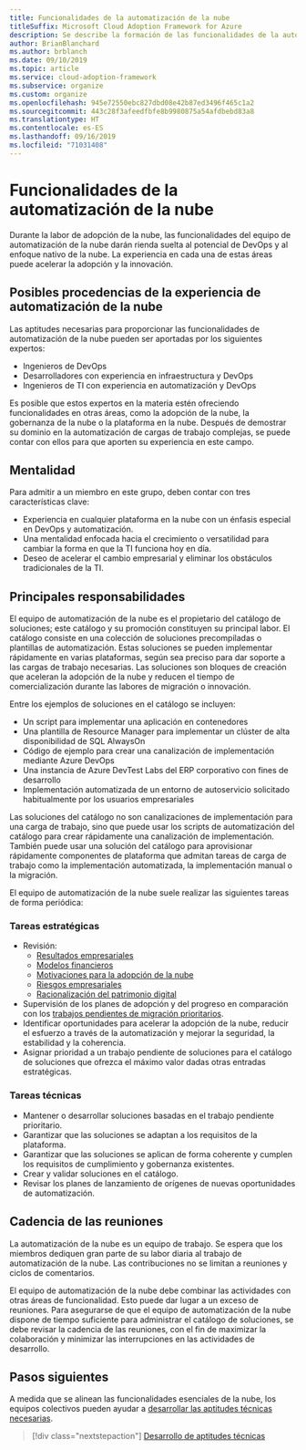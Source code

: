 ```yaml
---
title: Funcionalidades de la automatización de la nube
titleSuffix: Microsoft Cloud Adoption Framework for Azure
description: Se describe la formación de las funcionalidades de la automatización de la nube.
author: BrianBlanchard
ms.author: brblanch
ms.date: 09/10/2019
ms.topic: article
ms.service: cloud-adoption-framework
ms.subservice: organize
ms.custom: organize
ms.openlocfilehash: 945e72550ebc827dbd08e42b87ed3496f465c1a2
ms.sourcegitcommit: 443c28f3afeedfbfe8b9980875a54afdbebd83a8
ms.translationtype: HT
ms.contentlocale: es-ES
ms.lasthandoff: 09/16/2019
ms.locfileid: "71031408"
---
```

# <a name="cloud-automation-capabilities"></a>Funcionalidades de la automatización de la nube

Durante la labor de adopción de la nube, las funcionalidades del equipo de automatización de la nube darán rienda suelta al potencial de DevOps y al enfoque nativo de la nube. La experiencia en cada una de estas áreas puede acelerar la adopción y la innovación.

## <a name="possible-sources-for-cloud-automation-expertise"></a>Posibles procedencias de la experiencia de automatización de la nube

Las aptitudes necesarias para proporcionar las funcionalidades de automatización de la nube pueden ser aportadas por los siguientes expertos:

- Ingenieros de DevOps
- Desarrolladores con experiencia en infraestructura y DevOps
- Ingenieros de TI con experiencia en automatización y DevOps

Es posible que estos expertos en la materia estén ofreciendo funcionalidades en otras áreas, como la adopción de la nube, la gobernanza de la nube o la plataforma en la nube. Después de demostrar su dominio en la automatización de cargas de trabajo complejas, se puede contar con ellos para que aporten su experiencia en este campo.

## <a name="mindset"></a>Mentalidad

Para admitir a un miembro en este grupo, deben contar con tres características clave:

- Experiencia en cualquier plataforma en la nube con un énfasis especial en DevOps y automatización.
- Una mentalidad enfocada hacia el crecimiento o versatilidad para cambiar la forma en que la TI funciona hoy en día.
- Deseo de acelerar el cambio empresarial y eliminar los obstáculos tradicionales de la TI.

## <a name="key-responsibilities"></a>Principales responsabilidades

El equipo de automatización de la nube es el propietario del catálogo de soluciones; este catálogo y su promoción constituyen su principal labor. El catálogo consiste en una colección de soluciones precompiladas o plantillas de automatización. Estas soluciones se pueden implementar rápidamente en varias plataformas, según sea preciso para dar soporte a las cargas de trabajo necesarias. Las soluciones son bloques de creación que aceleran la adopción de la nube y reducen el tiempo de comercialización durante las labores de migración o innovación.

Entre los ejemplos de soluciones en el catálogo se incluyen:

- Un script para implementar una aplicación en contenedores
- Una plantilla de Resource Manager para implementar un clúster de alta disponibilidad de SQL AlwaysOn
- Código de ejemplo para crear una canalización de implementación mediante Azure DevOps
- Una instancia de Azure DevTest Labs del ERP corporativo con fines de desarrollo
- Implementación automatizada de un entorno de autoservicio solicitado habitualmente por los usuarios empresariales

Las soluciones del catálogo no son canalizaciones de implementación para una carga de trabajo, sino que puede usar los scripts de automatización del catálogo para crear rápidamente una canalización de implementación. También puede usar una solución del catálogo para aprovisionar rápidamente componentes de plataforma que admitan tareas de carga de trabajo como la implementación automatizada, la implementación manual o la migración.

El equipo de automatización de la nube suele realizar las siguientes tareas de forma periódica:

### <a name="strategic-tasks"></a>Tareas estratégicas

- Revisión:
  - [Resultados empresariales](../strategy/business-outcomes/index.md)
  - [Modelos financieros](../strategy/financial-models.md)
  - [Motivaciones para la adopción de la nube](../strategy/motivations.md)
  - [Riesgos empresariales](../govern/policy-compliance/risk-tolerance.md)
  - [Racionalización del patrimonio digital](../digital-estate/index.md)
- Supervisión de los planes de adopción y del progreso en comparación con los [trabajos pendientes de migración prioritarios](../migrate/migration-considerations/assess/release-iteration-backlog.md).
- Identificar oportunidades para acelerar la adopción de la nube, reducir el esfuerzo a través de la automatización y mejorar la seguridad, la estabilidad y la coherencia.
- Asignar prioridad a un trabajo pendiente de soluciones para el catálogo de soluciones que ofrezca el máximo valor dadas otras entradas estratégicas.

### <a name="technical-tasks"></a>Tareas técnicas

- Mantener o desarrollar soluciones basadas en el trabajo pendiente prioritario.
- Garantizar que las soluciones se adaptan a los requisitos de la plataforma.
- Garantizar que las soluciones se aplican de forma coherente y cumplen los requisitos de cumplimiento y gobernanza existentes.
- Crear y validar soluciones en el catálogo.
- Revisar los planes de lanzamiento de orígenes de nuevas oportunidades de automatización.

## <a name="meeting-cadence"></a>Cadencia de las reuniones

La automatización de la nube es un equipo de trabajo. Se espera que los miembros dediquen gran parte de su labor diaria al trabajo de automatización de la nube. Las contribuciones no se limitan a reuniones y ciclos de comentarios.

El equipo de automatización de la nube debe combinar las actividades con otras áreas de funcionalidad. Esto puede dar lugar a un exceso de reuniones. Para asegurarse de que el equipo de automatización de la nube dispone de tiempo suficiente para administrar el catálogo de soluciones, se debe revisar la cadencia de las reuniones, con el fin de maximizar la colaboración y minimizar las interrupciones en las actividades de desarrollo.

## <a name="next-steps"></a>Pasos siguientes

A medida que se alinean las funcionalidades esenciales de la nube, los equipos colectivos pueden ayudar a [desarrollar las aptitudes técnicas necesarias](./suggested-skills.md).

> [!div class="nextstepaction"]
> [Desarrollo de aptitudes técnicas](./suggested-skills.md)

